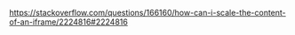 https://stackoverflow.com/questions/166160/how-can-i-scale-the-content-of-an-iframe/2224816#2224816
